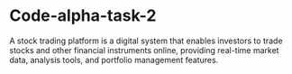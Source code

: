 # Code-alpha-task-2
A stock trading platform is a digital system that enables investors to trade stocks and other financial instruments online, providing real-time market data, analysis tools, and portfolio management features.
